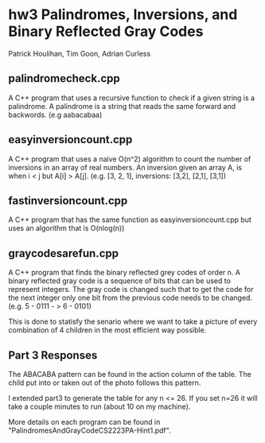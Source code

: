 # hw3 Palindromes, Inversions, and Binary Reflected Gray Codes
Patrick Houlihan, Tim Goon, Adrian Curless

## palindromecheck.cpp

A C++ program that uses a recursive function to check if a given string is a palindrome. A palindrome is a string that reads the same forward and backwords. (e.g aabacabaa)

## easyinversioncount.cpp

A C++ program that uses a naive O(n^2) algorithm to count the number of inversions in an array of real numbers. An inversion given an array A, is when i < j but A[i] > A[j].
(e.g. [3, 2, 1], inversions: [3,2], [2,1], [3,1])

## fastinversioncount.cpp

A C++ program that has the same function as easyinversioncount.cpp but uses an algorithm that is O(nlog(n))

## graycodesarefun.cpp

A C++ program that finds the binary reflected grey codes of order n. A binary reflected gray code is a sequence of bits that can be used to represent integers. The gray code 
is changed such that to get the code for the next integer only one bit from the previous code needs to be changed. (e.g. 5 - 0111 - > 6 - 0101)

This is done to statisfy the senario where we want to take a picture of every combination of 4 children in the most efficient way possible.

## Part 3 Responses ##
The ABACABA pattern can be found in the action column of the table. The child put into
or taken out of the photo follows this pattern.

I extended part3 to generate the table for any n <= 26. If you set n=26 it will
take a couple minutes to run (about 10 on my machine).

More details on each program can be found in "PalindromesAndGrayCodeCS2223PA-Hint1.pdf".
